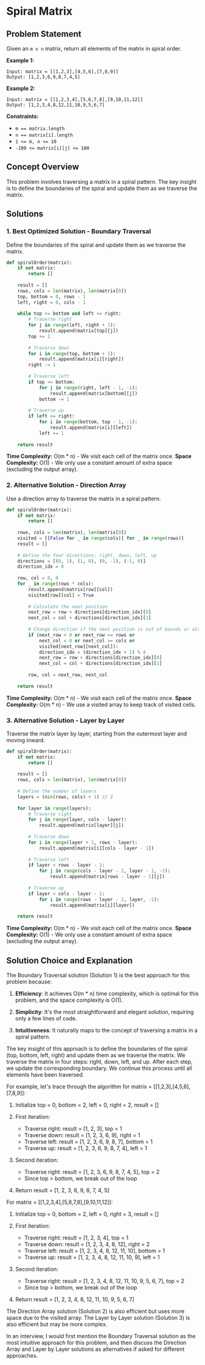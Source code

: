 # Spiral Matrix

## Problem Statement

Given an `m x n` matrix, return all elements of the matrix in spiral order.

**Example 1:**
```
Input: matrix = [[1,2,3],[4,5,6],[7,8,9]]
Output: [1,2,3,6,9,8,7,4,5]
```

**Example 2:**
```
Input: matrix = [[1,2,3,4],[5,6,7,8],[9,10,11,12]]
Output: [1,2,3,4,8,12,11,10,9,5,6,7]
```

**Constraints:**
- `m == matrix.length`
- `n == matrix[i].length`
- `1 <= m, n <= 10`
- `-100 <= matrix[i][j] <= 100`

## Concept Overview

This problem involves traversing a matrix in a spiral pattern. The key insight is to define the boundaries of the spiral and update them as we traverse the matrix.

## Solutions

### 1. Best Optimized Solution - Boundary Traversal

Define the boundaries of the spiral and update them as we traverse the matrix.

```python
def spiralOrder(matrix):
    if not matrix:
        return []
    
    result = []
    rows, cols = len(matrix), len(matrix[0])
    top, bottom = 0, rows - 1
    left, right = 0, cols - 1
    
    while top <= bottom and left <= right:
        # Traverse right
        for j in range(left, right + 1):
            result.append(matrix[top][j])
        top += 1
        
        # Traverse down
        for i in range(top, bottom + 1):
            result.append(matrix[i][right])
        right -= 1
        
        # Traverse left
        if top <= bottom:
            for j in range(right, left - 1, -1):
                result.append(matrix[bottom][j])
            bottom -= 1
        
        # Traverse up
        if left <= right:
            for i in range(bottom, top - 1, -1):
                result.append(matrix[i][left])
            left += 1
    
    return result
```

**Time Complexity:** O(m * n) - We visit each cell of the matrix once.
**Space Complexity:** O(1) - We only use a constant amount of extra space (excluding the output array).

### 2. Alternative Solution - Direction Array

Use a direction array to traverse the matrix in a spiral pattern.

```python
def spiralOrder(matrix):
    if not matrix:
        return []
    
    rows, cols = len(matrix), len(matrix[0])
    visited = [[False for _ in range(cols)] for _ in range(rows)]
    result = []
    
    # Define the four directions: right, down, left, up
    directions = [(0, 1), (1, 0), (0, -1), (-1, 0)]
    direction_idx = 0
    
    row, col = 0, 0
    for _ in range(rows * cols):
        result.append(matrix[row][col])
        visited[row][col] = True
        
        # Calculate the next position
        next_row = row + directions[direction_idx][0]
        next_col = col + directions[direction_idx][1]
        
        # Change direction if the next position is out of bounds or already visited
        if (next_row < 0 or next_row >= rows or 
            next_col < 0 or next_col >= cols or 
            visited[next_row][next_col]):
            direction_idx = (direction_idx + 1) % 4
            next_row = row + directions[direction_idx][0]
            next_col = col + directions[direction_idx][1]
        
        row, col = next_row, next_col
    
    return result
```

**Time Complexity:** O(m * n) - We visit each cell of the matrix once.
**Space Complexity:** O(m * n) - We use a visited array to keep track of visited cells.

### 3. Alternative Solution - Layer by Layer

Traverse the matrix layer by layer, starting from the outermost layer and moving inward.

```python
def spiralOrder(matrix):
    if not matrix:
        return []
    
    result = []
    rows, cols = len(matrix), len(matrix[0])
    
    # Define the number of layers
    layers = (min(rows, cols) + 1) // 2
    
    for layer in range(layers):
        # Traverse right
        for j in range(layer, cols - layer):
            result.append(matrix[layer][j])
        
        # Traverse down
        for i in range(layer + 1, rows - layer):
            result.append(matrix[i][cols - layer - 1])
        
        # Traverse left
        if layer < rows - layer - 1:
            for j in range(cols - layer - 2, layer - 1, -1):
                result.append(matrix[rows - layer - 1][j])
        
        # Traverse up
        if layer < cols - layer - 1:
            for i in range(rows - layer - 2, layer, -1):
                result.append(matrix[i][layer])
    
    return result
```

**Time Complexity:** O(m * n) - We visit each cell of the matrix once.
**Space Complexity:** O(1) - We only use a constant amount of extra space (excluding the output array).

## Solution Choice and Explanation

The Boundary Traversal solution (Solution 1) is the best approach for this problem because:

1. **Efficiency**: It achieves O(m * n) time complexity, which is optimal for this problem, and the space complexity is O(1).

2. **Simplicity**: It's the most straightforward and elegant solution, requiring only a few lines of code.

3. **Intuitiveness**: It naturally maps to the concept of traversing a matrix in a spiral pattern.

The key insight of this approach is to define the boundaries of the spiral (top, bottom, left, right) and update them as we traverse the matrix. We traverse the matrix in four steps: right, down, left, and up. After each step, we update the corresponding boundary. We continue this process until all elements have been traversed.

For example, let's trace through the algorithm for matrix = [[1,2,3],[4,5,6],[7,8,9]]:

1. Initialize top = 0, bottom = 2, left = 0, right = 2, result = []

2. First iteration:
   - Traverse right: result = [1, 2, 3], top = 1
   - Traverse down: result = [1, 2, 3, 6, 9], right = 1
   - Traverse left: result = [1, 2, 3, 6, 9, 8, 7], bottom = 1
   - Traverse up: result = [1, 2, 3, 6, 9, 8, 7, 4], left = 1

3. Second iteration:
   - Traverse right: result = [1, 2, 3, 6, 9, 8, 7, 4, 5], top = 2
   - Since top > bottom, we break out of the loop

4. Return result = [1, 2, 3, 6, 9, 8, 7, 4, 5]

For matrix = [[1,2,3,4],[5,6,7,8],[9,10,11,12]]:

1. Initialize top = 0, bottom = 2, left = 0, right = 3, result = []

2. First iteration:
   - Traverse right: result = [1, 2, 3, 4], top = 1
   - Traverse down: result = [1, 2, 3, 4, 8, 12], right = 2
   - Traverse left: result = [1, 2, 3, 4, 8, 12, 11, 10], bottom = 1
   - Traverse up: result = [1, 2, 3, 4, 8, 12, 11, 10, 9], left = 1

3. Second iteration:
   - Traverse right: result = [1, 2, 3, 4, 8, 12, 11, 10, 9, 5, 6, 7], top = 2
   - Since top > bottom, we break out of the loop

4. Return result = [1, 2, 3, 4, 8, 12, 11, 10, 9, 5, 6, 7]

The Direction Array solution (Solution 2) is also efficient but uses more space due to the visited array. The Layer by Layer solution (Solution 3) is also efficient but may be more complex.

In an interview, I would first mention the Boundary Traversal solution as the most intuitive approach for this problem, and then discuss the Direction Array and Layer by Layer solutions as alternatives if asked for different approaches.
